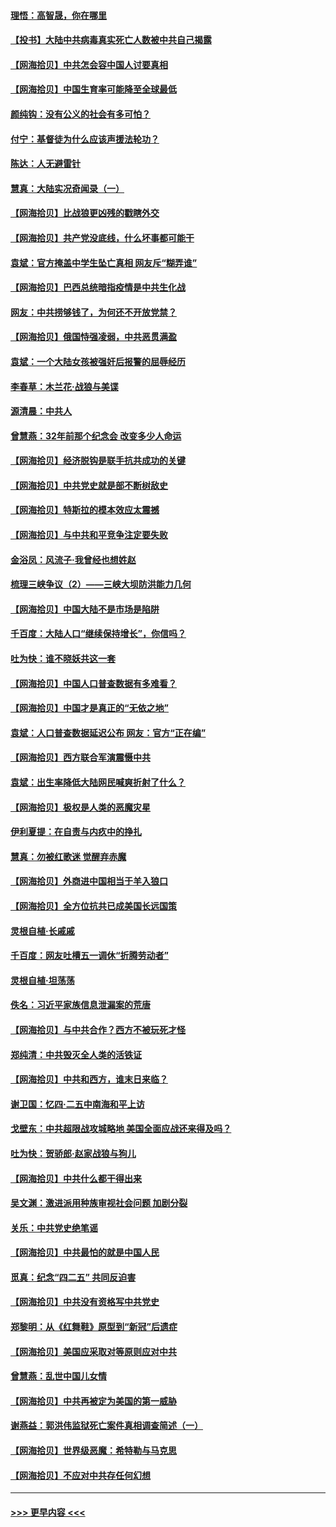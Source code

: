 #### [理悟：高智晟，你在哪里](../pages/nsc993/n12953115.md?t=05170451) 
#### [【投书】大陆中共病毒真实死亡人数被中共自己揭露](../pages/nsc993/n12953050.md?t=05170451) 
#### [【网海拾贝】中共怎会容中国人讨要真相](../pages/nsc993/n12952161.md?t=05170451) 
#### [【网海拾贝】中国生育率可能降至全球最低](../pages/nsc993/n12948793.md?t=05170451) 
#### [颜纯钩：没有公义的社会有多可怕？](../pages/nsc993/n12947626.md?t=05170451) 
#### [付宁：基督徒为什么应该声援法轮功？](../pages/nsc993/n12947233.md?t=05170451) 
#### [陈达：人无避雷针](../pages/nsc993/n12947098.md?t=05170451) 
#### [慧真：大陆实况奇闻录（一）](../pages/nsc993/n12945811.md?t=05170451) 
#### [【网海拾贝】比战狼更凶残的戳瞎外交](../pages/nsc993/n12945717.md?t=05170451) 
#### [【网海拾贝】共产党没底线，什么坏事都可能干](../pages/nsc993/n12942090.md?t=05170451) 
#### [袁斌：官方掩盖中学生坠亡真相 网友斥“糊弄谁”](../pages/nsc993/n12942029.md?t=05170451) 
#### [【网海拾贝】巴西总统暗指疫情是中共生化战](../pages/nsc993/n12938999.md?t=05170451) 
#### [网友：中共捞够钱了，为何还不开放党禁？](../pages/nsc993/n12938952.md?t=05170451) 
#### [【网海拾贝】俄国恃强凌弱，中共恶贯满盈](../pages/nsc993/n12936626.md?t=05170451) 
#### [袁斌：一个大陆女孩被强奸后报警的屈辱经历](../pages/nsc993/n12936547.md?t=05170451) 
#### [李春草：木兰花·战狼与美谍](../pages/nsc993/n12935995.md?t=05170451) 
#### [源清晨：中共人](../pages/nsc993/n12935589.md?t=05170451) 
#### [曾慧燕：32年前那个纪念会 改变多少人命运](../pages/nsc993/n12934233.md?t=05170451) 
#### [【网海拾贝】经济脱钩是联手抗共成功的关键](../pages/nsc993/n12934176.md?t=05170451) 
#### [【网海拾贝】中共党史就是部不断树敌史](../pages/nsc993/n12932844.md?t=05170451) 
#### [【网海拾贝】特斯拉的模本效应太震撼](../pages/nsc993/n12925626.md?t=05170451) 
#### [【网海拾贝】与中共和平竞争注定要失败](../pages/nsc993/n12923326.md?t=05170451) 
#### [金浴凤：风流子‧我曾经也想姓赵](../pages/nsc993/n12920911.md?t=05170451) 
#### [梳理三峡争议（2）——三峡大坝防洪能力几何](../pages/nsc993/n12920173.md?t=05170451) 
#### [【网海拾贝】中国大陆不是市场是陷阱](../pages/nsc993/n12920143.md?t=05170451) 
#### [千百度：大陆人口“继续保持增长”，你信吗？](../pages/nsc993/n12918946.md?t=05170451) 
#### [吐为快：谁不晓妖共这一套](../pages/nsc993/n12918941.md?t=05170451) 
#### [【网海拾贝】中国人口普查数据有多难看？](../pages/nsc993/n12917822.md?t=05170451) 
#### [【网海拾贝】中国才是真正的“无依之地”](../pages/nsc993/n12915845.md?t=05170451) 
#### [袁斌：人口普查数据延迟公布 网友：官方“正在编”](../pages/nsc993/n12915748.md?t=05170451) 
#### [【网海拾贝】西方联合军演震慑中共](../pages/nsc993/n12913466.md?t=05170451) 
#### [袁斌：出生率降低大陆网民喊爽折射了什么？](../pages/nsc993/n12913365.md?t=05170451) 
#### [【网海拾贝】极权是人类的恶魔灾星](../pages/nsc993/n12910697.md?t=05170451) 
#### [伊利夏提：在自责与内疚中的挣扎](../pages/nsc993/n12910493.md?t=05170451) 
#### [慧真：勿被红歌迷 觉醒弃赤魔](../pages/nsc993/n12910485.md?t=05170451) 
#### [【网海拾贝】外商进中国相当于羊入狼口](../pages/nsc993/n12908274.md?t=05170451) 
#### [【网海拾贝】全方位抗共已成美国长远国策](../pages/nsc993/n12906878.md?t=05170451) 
#### [灵根自植‧长戚戚](../pages/nsc993/n12905585.md?t=05170451) 
#### [千百度：网友吐槽五一调休“折腾劳动者”](../pages/nsc993/n12905934.md?t=05170451) 
#### [灵根自植‧坦荡荡](../pages/nsc993/n12905562.md?t=05170451) 
#### [佚名：习近平家族信息泄漏案的荒唐](../pages/nsc993/n12904705.md?t=05170451) 
#### [【网海拾贝】与中共合作？西方不被玩死才怪](../pages/nsc993/n12903873.md?t=05170451) 
#### [郑纯清：中共毁灭全人类的活铁证](../pages/nsc993/n12903785.md?t=05170451) 
#### [【网海拾贝】中共和西方，谁末日来临？](../pages/nsc993/n12903482.md?t=05170451) 
#### [谢卫国：忆四‧二五中南海和平上访](../pages/nsc993/n12902192.md?t=05170451) 
#### [戈壁东：中共超限战攻城略地 美国全面应战还来得及吗？](../pages/nsc993/n12902297.md?t=05170451) 
#### [吐为快：贺骄郎‧赵家战狼与狗儿](../pages/nsc993/n12902280.md?t=05170451) 
#### [【网海拾贝】中共什么都干得出来](../pages/nsc993/n12897500.md?t=05170451) 
#### [吴文渊：激进派用种族审视社会问题 加剧分裂](../pages/nsc993/n12893881.md?t=05170451) 
#### [关乐：中共党史绝笔谣](../pages/nsc993/n12897270.md?t=05170451) 
#### [【网海拾贝】中共最怕的就是中国人民](../pages/nsc993/n12894705.md?t=05170451) 
#### [觅真：纪念“四二五” 共同反迫害](../pages/nsc993/n12894553.md?t=05170451) 
#### [【网海拾贝】中共没有资格写中共党史](../pages/nsc993/n12892231.md?t=05170451) 
#### [郑黎明：从《红舞鞋》原型到“新冠”后遗症](../pages/nsc993/n12890469.md?t=05170451) 
#### [【网海拾贝】美国应采取对等原则应对中共](../pages/nsc993/n12889176.md?t=05170451) 
#### [曾慧燕：乱世中国儿女情](../pages/nsc993/n12887931.md?t=05170451) 
#### [【网海拾贝】中共再被定为美国的第一威胁](../pages/nsc993/n12887580.md?t=05170451) 
#### [谢燕益：郭洪伟监狱死亡案件真相调查简述（一）](../pages/nsc993/n12885648.md?t=05170451) 
#### [【网海拾贝】世界级恶魔：希特勒与马克思](../pages/nsc993/n12884062.md?t=05170451) 
#### [【网海拾贝】不应对中共存任何幻想](../pages/nsc993/n12881460.md?t=05170451) 

----
#### [ >>> 更早内容 <<< ](../indexes/nsc993-earlier.md)
